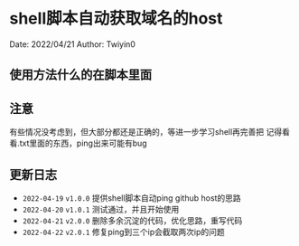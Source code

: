 # shell脚本自动获取域名的host
Date: 2022/04/21
Author: Twiyin0

## 使用方法什么的在脚本里面

## 注意
有些情况没考虑到，但大部分都还是正确的，等进一步学习shell再完善把
记得看看.txt里面的东西，ping出来可能有bug

## 更新日志
* `2022-04-19` `v1.0.0` 提供shell脚本自动ping github host的思路
* `2022-04-20` `v1.0.1` 测试通过，并且开始使用
* `2022-04-21` `v2.0.0` 删除多余沉淀的代码，优化思路，重写代码
* `2022-04-22` `v2.0.1` 修复ping到三个ip会截取两次ip的问题